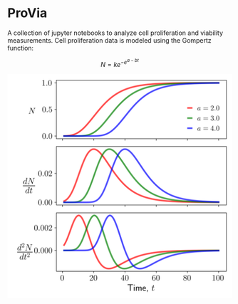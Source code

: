 # ProVia

A collection of jupyter notebooks to analyze cell proliferation and viability measurements. Cell proliferation data is modeled using the Gompertz function:

```math
N = k e^{-e^{a-bt}}
```

![Fig 1](./docs/gompertz-demo-a.png)
